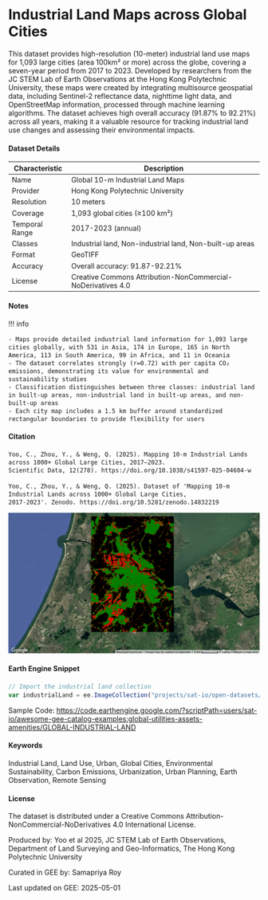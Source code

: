 # Industrial Land Maps across Global Cities

This dataset provides high-resolution (10-meter) industrial land use maps for 1,093 large cities (area 100km² or more) across the globe, covering a seven-year period from 2017 to 2023. Developed by researchers from the JC STEM Lab of Earth Observations at the Hong Kong Polytechnic University, these maps were created by integrating multisource geospatial data, including Sentinel-2 reflectance data, nighttime light data, and OpenStreetMap information, processed through machine learning algorithms. The dataset achieves high overall accuracy (91.87% to 92.21%) across all years, making it a valuable resource for tracking industrial land use changes and assessing their environmental impacts.

#### Dataset Details

| Characteristic  | Description                                                        |
|-----------------|-------------------------------------------------------------------|
| Name            | Global 10-m Industrial Land Maps                                   |
| Provider        | Hong Kong Polytechnic University                                   |
| Resolution      | 10 meters                                                          |
| Coverage        | 1,093 global cities (≥100 km²)                                     |
| Temporal Range  | 2017-2023 (annual)                                                 |
| Classes         | Industrial land, Non-industrial land, Non-built-up areas           |
| Format          | GeoTIFF                                                            |
| Accuracy        | Overall accuracy: 91.87-92.21%                                     |
| License         | Creative Commons Attribution-NonCommercial-NoDerivatives 4.0       |

#### Notes

!!! info

    - Maps provide detailed industrial land information for 1,093 large cities globally, with 531 in Asia, 174 in Europe, 165 in North America, 113 in South America, 99 in Africa, and 11 in Oceania
    - The dataset correlates strongly (r=0.72) with per capita CO₂ emissions, demonstrating its value for environmental and sustainability studies
    - Classification distinguishes between three classes: industrial land in built-up areas, non-industrial land in built-up areas, and non-built-up areas
    - Each city map includes a 1.5 km buffer around standardized rectangular boundaries to provide flexibility for users

#### Citation

```
Yoo, C., Zhou, Y., & Weng, Q. (2025). Mapping 10-m Industrial Lands across 1000+ Global Large Cities, 2017–2023.
Scientific Data, 12(278). https://doi.org/10.1038/s41597-025-04604-w

Yoo, C., Zhou, Y., & Weng, Q. (2025). Dataset of 'Mapping 10-m Industrial Lands across 1000+ Global Large Cities,
2017-2023'. Zenodo. https://doi.org/10.5281/zenodo.14832219
```

![industrial_lands](../images/industrial.png)

#### Earth Engine Snippet

```javascript
// Import the industrial land collection
var industrialLand = ee.ImageCollection("projects/sat-io/open-datasets/INDUSTRIAL_LAND");
```

Sample Code: https://code.earthengine.google.com/?scriptPath=users/sat-io/awesome-gee-catalog-examples:global-utilities-assets-amenities/GLOBAL-INDUSTRIAL-LAND

#### Keywords
Industrial Land, Land Use, Urban, Global Cities, Environmental Sustainability, Carbon Emissions, Urbanization, Urban Planning, Earth Observation, Remote Sensing

#### License
The dataset is distributed under a Creative Commons Attribution-NonCommercial-NoDerivatives 4.0 International License.

Produced by: Yoo et al 2025, JC STEM Lab of Earth Observations, Department of Land Surveying and Geo-Informatics, The Hong Kong Polytechnic University

Curated in GEE by: Samapriya Roy

Last updated on GEE: 2025-05-01
